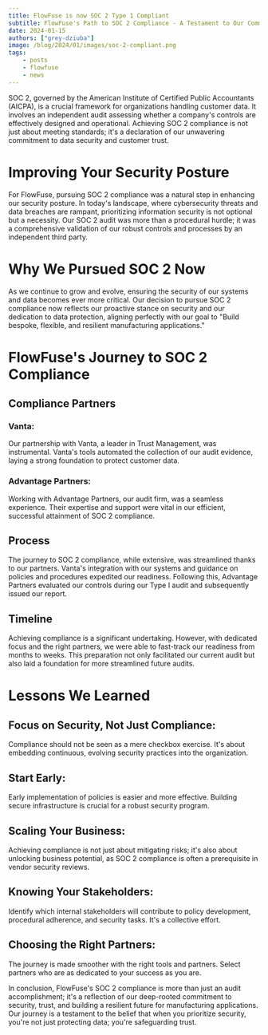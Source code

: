 ```yaml
---
title: FlowFuse is now SOC 2 Type 1 Compliant
subtitle: FlowFuse's Path to SOC 2 Compliance - A Testament to Our Commitment to Security
date: 2024-01-15
authors: ["grey-dziuba"]
image: /blog/2024/01/images/soc-2-compliant.png
tags:
    - posts
    - flowfuse
    - news
---
```



SOC 2, governed by the American Institute of Certified Public Accountants (AICPA), is a crucial framework for organizations handling customer data. It involves an independent audit assessing whether a company's controls are effectively designed and operational. Achieving SOC 2 compliance is not just about meeting standards; it's a declaration of our unwavering commitment to data security and customer trust.

<!--more-->

# Improving Your Security Posture
For FlowFuse, pursuing SOC 2 compliance was a natural step in enhancing our security posture. In today's landscape, where cybersecurity threats and data breaches are rampant, prioritizing information security is not optional but a necessity. Our SOC 2 audit was more than a procedural hurdle; it was a comprehensive validation of our robust controls and processes by an independent third party.

# Why We Pursued SOC 2 Now
As we continue to grow and evolve, ensuring the security of our systems and data becomes ever more critical. Our decision to pursue SOC 2 compliance now reflects our proactive stance on security and our dedication to data protection, aligning perfectly with our goal to "Build bespoke, flexible, and resilient manufacturing applications."

# FlowFuse's Journey to SOC 2 Compliance
## Compliance Partners
### Vanta:
Our partnership with Vanta, a leader in Trust Management, was instrumental. Vanta's tools automated the collection of our audit evidence, laying a strong foundation to protect customer data.

### Advantage Partners:
Working with Advantage Partners, our audit firm, was a seamless experience. Their expertise and support were vital in our efficient, successful attainment of SOC 2 compliance.

## Process
The journey to SOC 2 compliance, while extensive, was streamlined thanks to our partners. Vanta's integration with our systems and guidance on policies and procedures expedited our readiness. Following this, Advantage Partners evaluated our controls during our Type I audit and subsequently issued our report.

## Timeline
Achieving compliance is a significant undertaking. However, with dedicated focus and the right partners, we were able to fast-track our readiness from months to weeks. This preparation not only facilitated our current audit but also laid a foundation for more streamlined future audits.

# Lessons We Learned
## Focus on Security, Not Just Compliance:
Compliance should not be seen as a mere checkbox exercise. It's about embedding continuous, evolving security practices into the organization.

## Start Early:
Early implementation of policies is easier and more effective. Building secure infrastructure is crucial for a robust security program.

## Scaling Your Business:
Achieving compliance is not just about mitigating risks; it's also about unlocking business potential, as SOC 2 compliance is often a prerequisite in vendor security reviews.

## Knowing Your Stakeholders:
Identify which internal stakeholders will contribute to policy development, procedural adherence, and security tasks. It's a collective effort.

## Choosing the Right Partners:
The journey is made smoother with the right tools and partners. Select partners who are as dedicated to your success as you are.

In conclusion, FlowFuse's SOC 2 compliance is more than just an audit accomplishment; it's a reflection of our deep-rooted commitment to security, trust, and building a resilient future for manufacturing applications. Our journey is a testament to the belief that when you prioritize security, you're not just protecting data; you're safeguarding trust.



